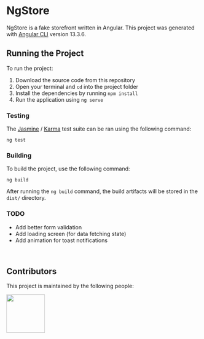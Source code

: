 # NgStore

NgStore is a fake storefront written in Angular. This project was generated with [Angular CLI](https://github.com/angular/angular-cli) version 13.3.6.

## Running the Project
To run the project:
1. Download the source code from this repository
2. Open your terminal and `cd` into the project folder
3. Install the dependencies by running  `npm install`
4. Run the application using `ng serve`

### Testing
The [Jasmine](https://www.npmjs.com/package/jasmine) / [Karma](https://karma-runner.github.io) test suite can be ran using the following command:

```ng test```

### Building
To build the project, use the following command:

```ng build```

After running the `ng build` command, the build artifacts will be stored in the `dist/` directory.

### TODO
- Add better form validation
- Add loading screen (for data fetching state)
- Add animation for toast notifications

<br>

## Contributors
This project is maintained by the following people:
<p>
    <a href="https://github.com/tyeporter">
        <img src="https://avatars1.githubusercontent.com/u/16263420?s=460&v=4" width="100" height="100" />
    </a>
</p>
